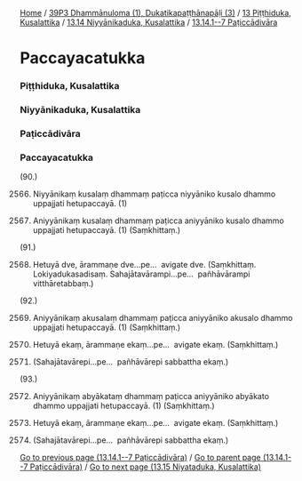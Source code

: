 
[Home](/) / [39P3 Dhammānuloma (1), Dukatikapaṭṭhānapāḷi (3)](/tipitaka/39P3.md) / [13 Piṭṭhiduka, Kusalattika](/tipitaka/39P3/13.md) / [13.14 Niyyānikaduka, Kusalattika](/tipitaka/39P3/13/13.14.md) / [13.14.1--7 Paṭiccādivāra](/tipitaka/39P3/13/13.14/13.14.1--7.md)

# Paccayacatukka

### Piṭṭhiduka, Kusalattika

### Niyyānikaduka, Kusalattika

### Paṭiccādivāra

### Paccayacatukka

(90.)

2566. Niyyānikaṃ kusalaṃ dhammaṃ paṭicca niyyāniko kusalo dhammo uppajjati hetupaccayā. (1)

2567. Aniyyānikaṃ kusalaṃ dhammaṃ paṭicca aniyyāniko kusalo dhammo uppajjati hetupaccayā. (1) (Saṃkhittaṃ.)

(91.)

2568. Hetuyā dve, ārammaṇe dve…pe…  avigate dve. (Saṃkhittaṃ. Lokiyadukasadisaṃ. Sahajātavārampi…pe…  pañhāvārampi vitthāretabbaṃ.)

(92.)

2569. Aniyyānikaṃ akusalaṃ dhammaṃ paṭicca aniyyāniko akusalo dhammo uppajjati hetupaccayā. (1) (Saṃkhittaṃ.)

2570. Hetuyā ekaṃ, ārammaṇe ekaṃ…pe…  avigate ekaṃ. (Saṃkhittaṃ.)

2571. (Sahajātavārepi…pe…  pañhāvārepi sabbattha ekaṃ.)

(93.)

2572. Aniyyānikaṃ abyākataṃ dhammaṃ paṭicca aniyyāniko abyākato dhammo uppajjati hetupaccayā. (1) (Saṃkhittaṃ.)

2573. Hetuyā ekaṃ, ārammaṇe ekaṃ…pe…  avigate ekaṃ. (Saṃkhittaṃ.)

2574. (Sahajātavārepi…pe…  pañhāvārepi sabbattha ekaṃ.)

[Go to previous page (13.14.1--7 Paṭiccādivāra)](/tipitaka/39P3/13/13.14/13.14.1--7.md) / [Go to parent page (13.14.1--7 Paṭiccādivāra)](/tipitaka/39P3/13/13.14/13.14.1--7.md) / [Go to next page (13.15 Niyataduka, Kusalattika)](/tipitaka/39P3/13/13.15.md)


